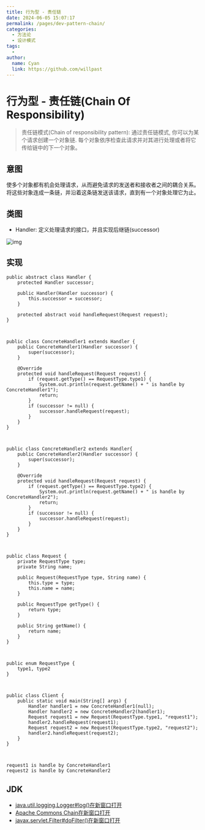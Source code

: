 ```yaml
---
title: 行为型 - 责任链
date: 2024-06-05 15:07:17
permalink: /pages/dev-pattern-chain/
categories:
  - 方法论
  - 设计模式
tags:
  - 
author: 
  name: Cyan
  link: https://github.com/willpast
---
```

# 行为型 - 责任链(Chain Of Responsibility)

> 责任链模式(Chain of responsibility pattern): 通过责任链模式, 你可以为某个请求创建一个对象链.
> 每个对象依序检查此请求并对其进行处理或者将它传给链中的下一个对象。

 

## 意图

使多个对象都有机会处理请求，从而避免请求的发送者和接收者之间的耦合关系。将这些对象连成一条链，并沿着这条链发送该请求，直到有一个对象处理它为止。

## 类图

  * Handler: 定义处理请求的接口，并且实现后继链(successor)

![img](https://cdn.jsdelivr.net/gh/willpast/image/blog/ka_java/691f11eb-31a7-46be-9de1-61f433c4b3c7.png)

## 实现

    
    
    public abstract class Handler {
        protected Handler successor;
    
        public Handler(Handler successor) {
            this.successor = successor;
        }
    
        protected abstract void handleRequest(Request request);
    }
    
    
    
    public class ConcreteHandler1 extends Handler {
        public ConcreteHandler1(Handler successor) {
            super(successor);
        }
    
        @Override
        protected void handleRequest(Request request) {
            if (request.getType() == RequestType.type1) {
                System.out.println(request.getName() + " is handle by ConcreteHandler1");
                return;
            }
            if (successor != null) {
                successor.handleRequest(request);
            }
        }
    }
    
    
    
    public class ConcreteHandler2 extends Handler{
        public ConcreteHandler2(Handler successor) {
            super(successor);
        }
    
        @Override
        protected void handleRequest(Request request) {
            if (request.getType() == RequestType.type2) {
                System.out.println(request.getName() + " is handle by ConcreteHandler2");
                return;
            }
            if (successor != null) {
                successor.handleRequest(request);
            }
        }
    }
    
    
    
    public class Request {
        private RequestType type;
        private String name;
    
        public Request(RequestType type, String name) {
            this.type = type;
            this.name = name;
        }
    
        public RequestType getType() {
            return type;
        }
    
        public String getName() {
            return name;
        }
    }
    
    
    
    public enum RequestType {
        type1, type2
    }
    
    
    
    public class Client {
        public static void main(String[] args) {
            Handler handler1 = new ConcreteHandler1(null);
            Handler handler2 = new ConcreteHandler2(handler1);
            Request request1 = new Request(RequestType.type1, "request1");
            handler2.handleRequest(request1);
            Request request2 = new Request(RequestType.type2, "request2");
            handler2.handleRequest(request2);
        }
    }
    
    
    
    request1 is handle by ConcreteHandler1
    request2 is handle by ConcreteHandler2
    

## JDK

  * [java.util.logging.Logger#log()在新窗口打开](http://docs.oracle.com/javase/8/docs/api/java/util/logging/Logger.html#log%28java.util.logging.Level,%20java.lang.String%29)
  * [Apache Commons Chain在新窗口打开](https://commons.apache.org/proper/commons-chain/index.html)
  * [javax.servlet.Filter#doFilter()在新窗口打开](http://docs.oracle.com/javaee/7/api/javax/servlet/Filter.html#doFilter-javax.servlet.ServletRequest-javax.servlet.ServletResponse-javax.servlet.FilterChain-)

 